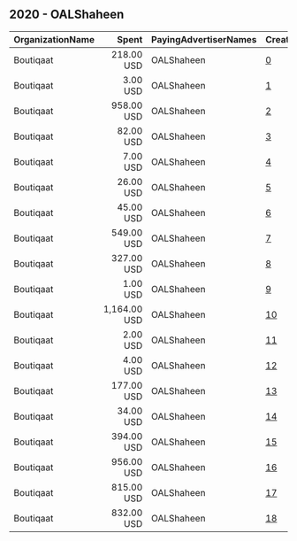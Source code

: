 ## 2020 - OALShaheen 
|OrganizationName|Spent|PayingAdvertiserNames|CreativeUrls|Impressions|Genders|AgeBrackets|CountryCodes|BillingAddresses|CandidateBallotInformation|
|:---|---:|:---|:---|---:|:---|:---|:---|:---|:---|
|Boutiqaat|218.00 USD|OALShaheen|[0](https://www.snap.com/political-ads/asset/a12e29f2a088bb8cbdea624465e935808625506320c2abb4e7ca29f527893716?mediaType=mp4)|105,269||21+|kuwait|"31 St, Shuwaikh Industrial,Shuwaikh,2491,KW"|Osama AlShaheen|
|Boutiqaat|3.00 USD|OALShaheen|[1](https://www.snap.com/political-ads/asset/5253fbfe3d378e2f93607f8721b40dce6bd0d46e4400c67e793fe3e9112fe660?mediaType=mp4)|1,372||21+|kuwait|"31 St, Shuwaikh Industrial,Shuwaikh,2491,KW"|Osama AlShaheen|
|Boutiqaat|958.00 USD|OALShaheen|[2](https://www.snap.com/political-ads/asset/5253fbfe3d378e2f93607f8721b40dce6bd0d46e4400c67e793fe3e9112fe660?mediaType=mp4)|328,802||21+|kuwait|"31 St, Shuwaikh Industrial,Shuwaikh,2491,KW"|Osama AlShaheen|
|Boutiqaat|82.00 USD|OALShaheen|[3](https://www.snap.com/political-ads/asset/2c0024678924085565a146c7fda6a34cf8594c54dd22bf5bf1d1a6e2d7da81aa?mediaType=mp4)|44,372||21+|kuwait|"31 St, Shuwaikh Industrial,Shuwaikh,2491,KW"|Osama AlShaheen|
|Boutiqaat|7.00 USD|OALShaheen|[4](https://www.snap.com/political-ads/asset/2873141c12d6c39f5fd70a22b394c63387e0597fad12e532c1fa2119ed914253?mediaType=mp4)|3,922||21+|kuwait|"31 St, Shuwaikh Industrial,Shuwaikh,2491,KW"|Osama AlShaheen|
|Boutiqaat|26.00 USD|OALShaheen|[5](https://www.snap.com/political-ads/asset/4d05582c5408bcf7ed54b1e6bc80413db8bf9ebbadbbcb6ea55f9dccb60a3e00?mediaType=mp4)|13,673||21+|kuwait|"31 St, Shuwaikh Industrial,Shuwaikh,2491,KW"|Osama AlShaheen|
|Boutiqaat|45.00 USD|OALShaheen|[6](https://www.snap.com/political-ads/asset/5253fbfe3d378e2f93607f8721b40dce6bd0d46e4400c67e793fe3e9112fe660?mediaType=mp4)|20,100||21+|kuwait|"31 St, Shuwaikh Industrial,Shuwaikh,2491,KW"|Osama AlShaheen|
|Boutiqaat|549.00 USD|OALShaheen|[7](https://www.snap.com/political-ads/asset/f9faf18564ed9f9852c0bb16670ce3c25b18f9023851d818d93a73895dd1b54f?mediaType=mp4)|357,036||21+|kuwait|"31 St, Shuwaikh Industrial,Shuwaikh,2491,KW"|Osama AlShaheen|
|Boutiqaat|327.00 USD|OALShaheen|[8](https://www.snap.com/political-ads/asset/b6b783a0bb98e51b2b66ea25beb3f8b6e79d86b5522ab7d1609265a5e50249b4?mediaType=mp4)|155,666||21+|kuwait|"31 St, Shuwaikh Industrial,Shuwaikh,2491,KW"|Osama AlShaheen|
|Boutiqaat|1.00 USD|OALShaheen|[9](https://www.snap.com/political-ads/asset/2c0024678924085565a146c7fda6a34cf8594c54dd22bf5bf1d1a6e2d7da81aa?mediaType=mp4)|963||21+|kuwait|"31 St, Shuwaikh Industrial,Shuwaikh,2491,KW"|Osama AlShaheen|
|Boutiqaat|1,164.00 USD|OALShaheen|[10](https://www.snap.com/political-ads/asset/28857bb430243fa35e28123b892875ffde4f5999e310d7ecf9cc90065b649a07?mediaType=jpeg)|747,656||21+|kuwait|"31 St, Shuwaikh Industrial,Shuwaikh,2491,KW"|Osama AlShaheen|
|Boutiqaat|2.00 USD|OALShaheen|[11](https://www.snap.com/political-ads/asset/2873141c12d6c39f5fd70a22b394c63387e0597fad12e532c1fa2119ed914253?mediaType=mp4)|1,083||21+|kuwait|"31 St, Shuwaikh Industrial,Shuwaikh,2491,KW"|Osama AlShaheen|
|Boutiqaat|4.00 USD|OALShaheen|[12](https://www.snap.com/political-ads/asset/2c0024678924085565a146c7fda6a34cf8594c54dd22bf5bf1d1a6e2d7da81aa?mediaType=mp4)|2,054||21+|kuwait|"31 St, Shuwaikh Industrial,Shuwaikh,2491,KW"|Osama AlShaheen|
|Boutiqaat|177.00 USD|OALShaheen|[13](https://www.snap.com/political-ads/asset/f9faf18564ed9f9852c0bb16670ce3c25b18f9023851d818d93a73895dd1b54f?mediaType=mp4)|102,492||21+|kuwait|"31 St, Shuwaikh Industrial,Shuwaikh,2491,KW"|Osama AlShaheen|
|Boutiqaat|34.00 USD|OALShaheen|[14](https://www.snap.com/political-ads/asset/4d05582c5408bcf7ed54b1e6bc80413db8bf9ebbadbbcb6ea55f9dccb60a3e00?mediaType=mp4)|17,461||21+|kuwait|"31 St, Shuwaikh Industrial,Shuwaikh,2491,KW"|Osama AlShaheen|
|Boutiqaat|394.00 USD|OALShaheen|[15](https://www.snap.com/political-ads/asset/1a94aece4974999643ca5a514caa3fc656f1bf8289c344f9d856f08126bfa8f2?mediaType=mp4)|199,854||21+|kuwait|"31 St, Shuwaikh Industrial,Shuwaikh,2491,KW"|Osama AlShaheen|
|Boutiqaat|956.00 USD|OALShaheen|[16](https://www.snap.com/political-ads/asset/2873141c12d6c39f5fd70a22b394c63387e0597fad12e532c1fa2119ed914253?mediaType=mp4)|543,232||21+|kuwait|"31 St, Shuwaikh Industrial,Shuwaikh,2491,KW"|Osama AlShaheen|
|Boutiqaat|815.00 USD|OALShaheen|[17](https://www.snap.com/political-ads/asset/4d05582c5408bcf7ed54b1e6bc80413db8bf9ebbadbbcb6ea55f9dccb60a3e00?mediaType=mp4)|404,771||21+|kuwait|"31 St, Shuwaikh Industrial,Shuwaikh,2491,KW"|Osama AlShaheen|
|Boutiqaat|832.00 USD|OALShaheen|[18](https://www.snap.com/political-ads/asset/1a94aece4974999643ca5a514caa3fc656f1bf8289c344f9d856f08126bfa8f2?mediaType=mp4)|377,738||21+|kuwait|"31 St, Shuwaikh Industrial,Shuwaikh,2491,KW"|Osama AlShaheen|
